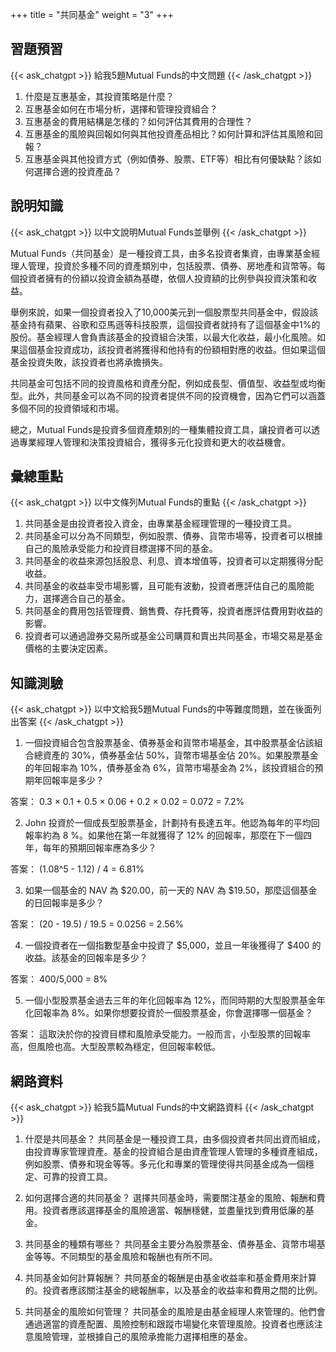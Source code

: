 +++
title = "共同基金"
weight = "3"
+++
## 習題預習
{{< ask_chatgpt >}}
給我5題Mutual Funds的中文問題
{{< /ask_chatgpt >}}



1. 什麼是互惠基金，其投資策略是什麼？
2. 互惠基金如何在市場分析，選擇和管理投資組合？
3. 互惠基金的費用結構是怎樣的？如何評估其費用的合理性？
4. 互惠基金的風險與回報如何與其他投資產品相比？如何計算和評估其風險和回報？
5. 互惠基金與其他投資方式（例如債券、股票、ETF等）相比有何優缺點？該如何選擇合適的投資產品？   

## 說明知識
{{< ask_chatgpt >}}
以中文說明Mutual Funds並舉例
{{< /ask_chatgpt >}}



Mutual Funds（共同基金）是一種投資工具，由多名投資者集資，由專業基金經理人管理，投資於多種不同的資產類別中，包括股票、債券、房地產和貨幣等。每個投資者擁有的份額以投資金額為基礎，依個人投資額的比例參與投資決策和收益。

舉例來說，如果一個投資者投入了10,000美元到一個股票型共同基金中，假設該基金持有蘋果、谷歌和亞馬遜等科技股票，這個投資者就持有了這個基金中1%的股份。基金經理人會負責該基金的投資組合決策，以最大化收益，最小化風險。如果這個基金投資成功，該投資者將獲得和他持有的份額相對應的收益。但如果這個基金投資失敗，該投資者也將承擔損失。

共同基金可包括不同的投資風格和資產分配，例如成長型、價值型、收益型或均衡型。此外，共同基金可以為不同的投資者提供不同的投資機會，因為它們可以涵蓋多個不同的投資領域和市場。

總之，Mutual Funds是投資多個資產類別的一種集體投資工具，讓投資者可以透過專業經理人管理和決策投資組合，獲得多元化投資和更大的收益機會。   

## 彙總重點
{{< ask_chatgpt >}}
以中文條列Mutual Funds的重點
{{< /ask_chatgpt >}}



1. 共同基金是由投資者投入資金，由專業基金經理管理的一種投資工具。
2. 共同基金可以分為不同類型，例如股票、債券、貨幣市場等，投資者可以根據自己的風險承受能力和投資目標選擇不同的基金。
3. 共同基金的收益來源包括股息、利息、資本增值等，投資者可以定期獲得分配收益。
4. 共同基金的收益率受市場影響，且可能有波動，投資者應評估自己的風險能力，選擇適合自己的基金。
5. 共同基金的費用包括管理費、銷售費、存托費等，投資者應評估費用對收益的影響。
6. 投資者可以通過證券交易所或基金公司購買和賣出共同基金，市場交易是基金價格的主要決定因素。   

## 知識測驗
{{< ask_chatgpt >}}
以中文給我5題Mutual Funds的中等難度問題，並在後面列出答案
{{< /ask_chatgpt >}}



1. 一個投資組合包含股票基金、債券基金和貨幣市場基金，其中股票基金佔該組合總資產的 30%，債券基金佔 50%，貨幣市場基金佔 20%。如果股票基金的年回報率為 10%，債券基金為 6%，貨幣市場基金為 2%，該投資組合的預期年回報率是多少？

答案： 0.3 × 0.1 + 0.5 × 0.06 + 0.2 × 0.02 = 0.072 = 7.2%

2. John 投資於一個成長型股票基金，計劃持有長達五年。他認為每年的平均回報率約為 8 %。如果他在第一年就獲得了 12% 的回報率，那麼在下一個四年，每年的預期回報率應為多少？

答案： (1.08^5 - 1.12) / 4 = 6.81%

3. 如果一個基金的 NAV 為 $20.00，前一天的 NAV 為 $19.50，那麼這個基金的日回報率是多少？

答案： (20 - 19.5) / 19.5 = 0.0256 = 2.56%

4. 一個投資者在一個指數型基金中投資了 $5,000，並且一年後獲得了 $400 的收益。該基金的回報率是多少？

答案： $400/$5,000 = 8%

5. 一個小型股票基金過去三年的年化回報率為 12%，而同時期的大型股票基金年化回報率為 8%。如果你想要投資於一個股票基金，你會選擇哪一個基金？

答案： 這取決於你的投資目標和風險承受能力。一般而言，小型股票的回報率高，但風險也高。大型股票較為穩定，但回報率較低。   

## 網路資料
{{< ask_chatgpt >}}
給我5篇Mutual Funds的中文網路資料
{{< /ask_chatgpt >}}



1. 什麼是共同基金？
共同基金是一種投資工具，由多個投資者共同出資而組成，由投資專家管理資產。基金的投資組合是由資產管理人管理的多種資產組成，例如股票、債券和現金等等。多元化和專業的管理使得共同基金成為一個穩定、可靠的投資工具。

2. 如何選擇合適的共同基金？
選擇共同基金時，需要關注基金的風險、報酬和費用。投資者應該選擇基金的風險適當、報酬穩健，並盡量找到費用低廉的基金。

3. 共同基金的種類有哪些？
共同基金主要分為股票基金、債券基金、貨幣市場基金等等。不同類型的基金風險和報酬也有所不同。

4. 共同基金如何計算報酬？
共同基金的報酬是由基金收益率和基金費用來計算的。投資者應該關注基金的總報酬率，以及基金的收益率和費用之間的比例。

5. 共同基金的風險如何管理？
共同基金的風險是由基金經理人來管理的。他們會通過適當的資產配置、風險控制和跟蹤市場變化來管理風險。投資者也應該注意風險管理，並根據自己的風險承擔能力選擇相應的基金。   

